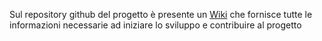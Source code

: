 Sul repository github del progetto è presente un <a href="https://github.com/ittagnelli/SARP/wiki" target="_blank">Wiki</a>
che fornisce tutte le informazioni necessarie ad iniziare lo sviluppo e contribuire al progetto
